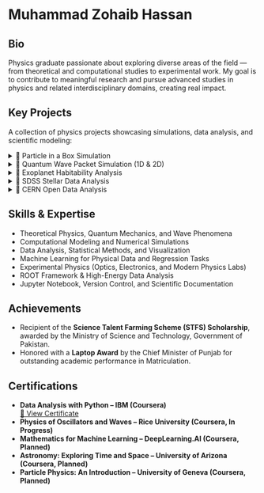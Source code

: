 # Muhammad Zohaib Hassan

## Bio

Physics graduate passionate about exploring diverse areas of the field — from theoretical and computational studies to experimental work. My goal is to contribute to meaningful research and pursue advanced studies in physics and related interdisciplinary domains, creating real impact.


## Key Projects

A collection of physics projects showcasing simulations, data analysis, and scientific modeling:

<details>
<summary>🔹 Particle in a Box Simulation</summary>

Developed a Python simulation of a quantum particle in a 1D infinite potential well.  
Computed energy levels, wavefunctions, and probability densities, visualizing the effects of box length and particle mass.  
For more insights, [🔗 View Project](https://github.com/mzohaibh17-pixel/Quantum-Particle-in-a-Box).

</details>

<details>
<summary>🔹 Quantum Wave Packet Simulation (1D & 2D)</summary>

Simulated quantum wave packets in 1D and 2D potential wells.  
Visualized wavefunctions, probability densities, and time evolution animations to study interference and confinement effects.  
For more insights, [🔗 View Project](https://github.com/mzohaibh17-pixel/Quantum_Wave_Packets_1D_2D).

</details>

<details>
<summary>🔹 Exoplanet Habitability Analysis</summary>

Analyzed the habitability of exoplanets (e.g., Proxima Centauri b) using real data from the NASA Exoplanet Archive.  
Computed stellar flux, equilibrium temperature, gravity, and tidal locking; visualized habitable zones relative to Earth.  
For more insights, [🔗 View Project](https://github.com/mzohaibh17-pixel/Exoplanet_Habitability_Analysis).

</details>

<details>
<summary>🔹 SDSS Stellar Data Analysis</summary>

Performed exploratory analysis and regression modeling on Sloan Digital Sky Survey (SDSS) stellar data.  
Predicted stellar redshifts using Linear, Ridge, and Polynomial Regression; visualized results using plots and correlation heatmaps.  
For more insights, [🔗 View Project](https://github.com/mzohaibh17-pixel/SDSS_Stellar_Data_Analysis).

</details>

<details>
<summary>🔹 CERN Open Data Analysis</summary>

Analyzed CMS LHC collision datasets using Python and the ROOT framework.  
Performed event selection, histogramming, and invariant mass reconstruction (e.g., Z → μ⁺μ⁻) to study Standard Model processes.  
For more insights, [🔗 View Project](https://github.com/mzohaibh17-pixel/CERN_Open_Data_Analysis).

</details>


## Skills & Expertise

- Theoretical Physics, Quantum Mechanics, and Wave Phenomena  
- Computational Modeling and Numerical Simulations  
- Data Analysis, Statistical Methods, and Visualization  
- Machine Learning for Physical Data and Regression Tasks  
- Experimental Physics (Optics, Electronics, and Modern Physics Labs)  
- ROOT Framework & High-Energy Data Analysis  
- Jupyter Notebook, Version Control, and Scientific Documentation


## Achievements

- Recipient of the **Science Talent Farming Scheme (STFS) Scholarship**, awarded by the Ministry of Science and Technology, Government of Pakistan.  
- Honored with a **Laptop Award** by the Chief Minister of Punjab for outstanding academic performance in Matriculation.


## Certifications

- **Data Analysis with Python – IBM (Coursera)**  
  [🔗 View Certificate](https://coursera.org/verify/2SAYU4G1SHWW)  
- **Physics of Oscillators and Waves – Rice University (Coursera, In Progress)**  
- **Mathematics for Machine Learning – DeepLearning.AI (Coursera, Planned)**  
- **Astronomy: Exploring Time and Space – University of Arizona (Coursera, Planned)**  
- **Particle Physics: An Introduction – University of Geneva (Coursera, Planned)**
